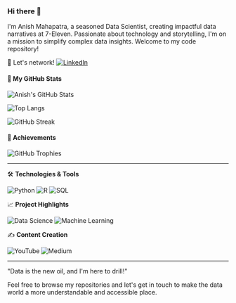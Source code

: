 ### Hi there 👋

I'm Anish Mahapatra, a seasoned Data Scientist, creating impactful data narratives at 7-Eleven. Passionate about technology and storytelling, I'm on a mission to simplify complex data insights. Welcome to my code repository!

🔗 Let's network! [![LinkedIn][3.2]][3]

[3.2]: https://i.stack.imgur.com/gVE0j.png (LinkedIn icon without padding)
[3]: https://www.linkedin.com/in/anishmahapatra/

#### 🚀 My GitHub Stats

![Anish's GitHub Stats](https://github-readme-stats.vercel.app/api?username=anishmahapatra&show_icons=true&theme=vision-friendly-dark)

![Top Langs](https://github-readme-stats.vercel.app/api/top-langs/?username=anishmahapatra&layout=compact&theme=vision-friendly-dark)

![GitHub Streak](https://github-readme-streak-stats.herokuapp.com/?user=anishmahapatra&theme=dark)

#### 🏅 Achievements

![GitHub Trophies](https://github-profile-trophy.vercel.app/?username=anishmahapatra&no-frame=true&theme=juicyfresh)

---

🛠 **Technologies & Tools**

<!-- Badges for technologies -->
![Python](https://img.shields.io/badge/-Python-black?style=flat-square&logo=python)
![R](https://img.shields.io/badge/-R-black?style=flat-square&logo=r)
![SQL](https://img.shields.io/badge/-SQL-black?style=flat-square&logo=postgresql)

📈 **Project Highlights**

<!-- Custom badges for projects -->
![Data Science](https://img.shields.io/badge/-DataScience-02569B?style=flat-square&logo=kaggle)
![Machine Learning](https://img.shields.io/badge/-MachineLearning-02569B?style=flat-square&logo=tensorflow)

✍️ **Content Creation**

<!-- Social icons for content platforms -->
![YouTube](https://img.shields.io/badge/-YouTube-red?style=flat-square&logo=youtube)
![Medium](https://img.shields.io/badge/-Medium-black?style=flat-square&logo=medium)

---

"Data is the new oil, and I'm here to drill!"

Feel free to browse my repositories and let's get in touch to make the data world a more understandable and accessible place.
